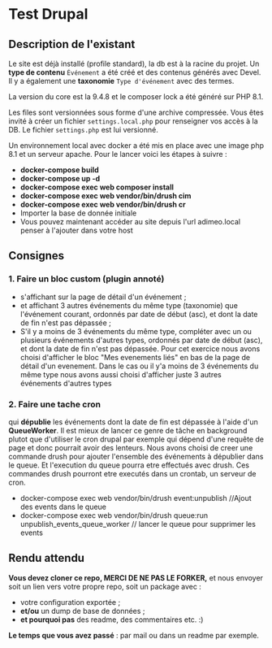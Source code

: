 # Test Drupal

## Description de l'existant
Le site est déjà installé (profile standard), la db est à la racine du projet.
Un **type de contenu** `Événement` a été créé et des contenus générés avec Devel. Il y a également une **taxonomie** `Type d'événement` avec des termes.

La version du core est la 9.4.8 et le composer lock a été généré sur PHP 8.1.

Les files sont versionnées sous forme d'une archive compressée. Vous êtes invité à créer un fichier `settings.local.php` pour renseigner vos accès à la DB. Le fichier `settings.php` est lui versionné.

Un environnement local avec docker a été mis en place avec une image php 8.1 et un serveur apache. Pour le lancer voici les étapes à suivre :
* **docker-compose build**
* **docker-compose up -d**
* **docker-compose exec web composer install**
* **docker-compose exec web vendor/bin/drush cim**
* **docker-compose exec web vendor/bin/drush cr**
* Importer la base de donnée initiale
* Vous pouvez maintenant accéder au site depuis l'url adimeo.local penser à l'ajouter dans votre host

## Consignes

### 1. Faire un bloc custom (plugin annoté)
* s'affichant sur la page de détail d'un événement ;
* et affichant 3 autres événements du même type (taxonomie) que l'événement courant, ordonnés par date de début (asc), et dont la date de fin n'est pas dépassée ;
* S'il y a moins de 3 événements du même type, compléter avec un ou plusieurs événements d'autres types, ordonnés par date de début (asc), et dont la date de fin n'est pas dépassée.
Pour cet exercice nous avons choisi d'afficher le bloc "Mes evenements liés" en bas de la page de détail d'un evenement.
Dans le cas ou il y'a moins de 3 événements du même type nous avons aussi choisi d'afficher juste 3 autres événements d'autres types

### 2. Faire une tache cron
qui **dépublie** les événements dont la date de fin est dépassée à l'aide d'un **QueueWorker**.
Il est mieux de lancer ce genre de tâche en background plutot que d'utiliser le cron drupal par exemple qui dépend d'une requête de page
et donc pourrait avoir des lenteurs.
Nous avons choisi de creer une commande drush pour ajouter l'ensemble des événements à dépublier dans le queue. Et l'execution du queue
pourra etre effectués avec drush. Ces commandes drush pourront etre executés dans un crontab, un serveur de cron.
* docker-compose exec web vendor/bin/drush event:unpublish //Ajout des events dans le queue
* docker-compose exec web vendor/bin/drush queue:run unpublish_events_queue_worker // lancer le queue pour supprimer les events


## Rendu attendu
**Vous devez cloner ce repo, MERCI DE NE PAS LE FORKER,** et nous envoyer soit un lien vers votre propre repo, soit un package avec :

* votre configuration exportée ;
* **et/ou** un dump de base de données ;
* **et pourquoi pas** des readme, des commentaires etc. :)

**Le temps que vous avez passé** : par mail ou dans un readme par exemple.

